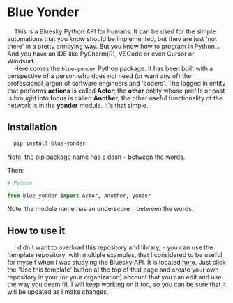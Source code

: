 # Blue Yonder
&nbsp;&nbsp;&nbsp;&nbsp;This is a Bluesky Python API for humans. It can be used for the simple automations that you _know_ should be implemented, but they are just 'not there' in a pretty annoying way. But you know how to program in Python... And you have an IDE like PyCharm(R), VSCode or even Cursor or Windsurf...
<br>&nbsp;&nbsp;&nbsp;&nbsp;Here comes the `blue-yonder` Python package. It has been built with a perspective of a person who does not need (or want any of) the professional jargon of software engineers and 'coders'. The logged in entity that performs **actions** is called **Actor**; the **other** entity whose profile or post is brought into focus is called **Another**; the other useful functionality of the network is in the **yonder** module. It's that simple.

## Installation
```Bash
  pip install blue-yonder
```
Note: the pip package name has a dash `-` between the words.

Then:
```Python
# Python

from blue_yonder import Actor, Another, yonder
```
Note: the module name has an underscore `_` between the words.
## How to use it
&nbsp;&nbsp;&nbsp;&nbsp;I didn't want to overload this repository and library, - you can use the 'template repository' with multiple examples, that I considered to be useful for myself when I was studying the Bluesky API. It is located [here](https://github.com/alxfed/butterfly). Just click the 'Use this template' button at the top of that page and create your own repository in your (or your organization) account that you can edit and use the way you deem fit. I will keep working on it too, so you can be sure that it will be updated as I make changes.